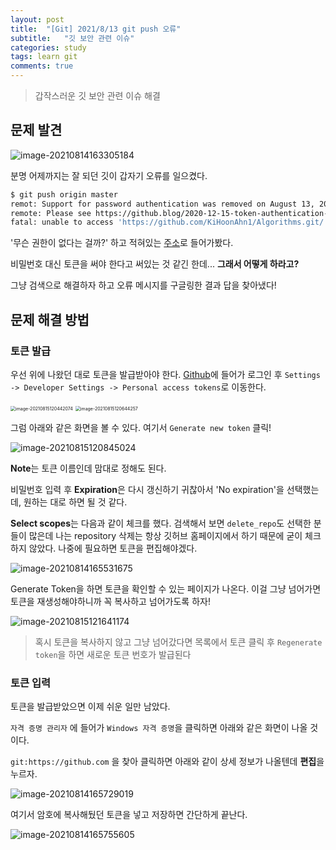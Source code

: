 ```yaml
---
layout: post
title:  "[Git] 2021/8/13 git push 오류"
subtitle:   "깃 보안 관련 이슈"
categories: study
tags: learn git
comments: true
---
```


> 갑작스러운 깃 보안 관련 이슈 해결



## 문제 발견

![image-20210814163305184](https://kihoonahn1.github.io/assets/img/study/2020-08-13-study-self-git1.png)

분명 어제까지는  잘 되던 깃이 갑자기 오류를 일으켰다.

 ```bash
 $ git push origin master
 remot: Support for password authentication was removed on August 13, 2021. Please use a personal access token instead.
 remote: Please see https://github.blog/2020-12-15-token-authentication-requirements-for-git-operations/ for more information
 fatal: unable to access 'https://github.com/KiHoonAhn1/Algorithms.git/': The requested URL returned error: 403
 ```



'무슨 권한이 없다는 걸까?' 하고 적혀있는 [주소](https://github.blog/2020-12-15-token-authentication-requirements-for-git-operations)로 들어가봤다.

비밀번호 대신 토큰을 써야 한다고 써있는 것 같긴 한데... **그래서 어떻게 하라고?**

그냥 검색으로 해결하자 하고 오류 메시지를 구글링한 결과 답을 찾아냈다!



## 문제 해결 방법

### 토큰 발급

우선 위에 나왔던 대로 토큰을 발급받아야 한다. [Github](https://www.github.com)에 들어가 로그인 후 `Settings -> Developer Settings -> Personal access tokens`로 이동한다.

<img src="https://kihoonahn1.github.io/assets/img/study/2020-08-13-study-self-git2.png" alt="image-20210815120442074" style="zoom:50%;" />

<img src="https://kihoonahn1.github.io/assets/img/study/2020-08-13-study-self-git3.png" alt="image-20210815120644257" style="zoom:50%;" />



그럼 아래와 같은 화면을 볼 수 있다. 여기서 `Generate new token` 클릭!

![image-20210815120845024](https://kihoonahn1.github.io/assets/img/study/2020-08-13-study-self-git4.png)



**Note**는 토큰 이름인데 맘대로 정해도 된다.

비밀번호 입력 후 **Expiration**은 다시 갱신하기 귀찮아서 'No expiration'을 선택했는데, 원하는 대로 하면 될 것 같다.

**Select scopes**는 다음과 같이 체크를 했다. 검색해서 보면 `delete_repo`도 선택한 분들이 많은데 나는 repository 삭제는 항상 깃허브 홈페이지에서 하기 때문에 굳이 체크하지 않았다. 나중에 필요하면 토큰을 편집해야겠다.

![image-20210814165531675](https://kihoonahn1.github.io/assets/img/study/2020-08-13-study-self-git5.png)



Generate Token을 하면 토큰을 확인할 수 있는 페이지가 나온다. 이걸 그냥 넘어가면 토큰을 재생성해야하니까 꼭 복사하고 넘어가도록 하자!

![image-20210815121641174](https://kihoonahn1.github.io/assets/img/study/2020-08-13-study-self-git6.png)

>혹시 토큰을 복사하지 않고 그냥 넘어갔다면 목록에서 토큰 클릭 후 `Regenerate token`을 하면 새로운 토큰 번호가 발급된다



### 토큰 입력

토큰을 발급받았으면 이제 쉬운 일만 남았다.

`자격 증명 관리자` 에 들어가  `Windows 자격 증명`을 클릭하면 아래와 같은 화면이 나올 것이다.

`git:https://github.com` 을 찾아 클릭하면 아래와 같이 상세 정보가 나올텐데 **편집**을 누르자.

![image-20210814165729019](https://kihoonahn1.github.io/assets/img/study/2020-08-13-study-self-git7.png)

여기서 암호에 복사해뒀던 토큰을 넣고 저장하면  간단하게 끝난다.

![image-20210814165755605](https://kihoonahn1.github.io/assets/img/study/2020-08-13-study-self-git8.png)

